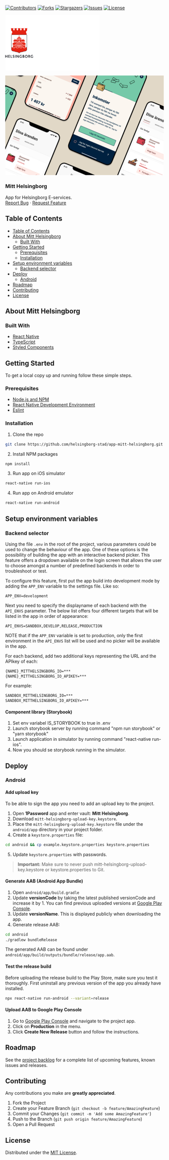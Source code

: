 <!-- SHIELDS -->

[![Contributors][contributors-shield]][contributors-url]
[![Forks][forks-shield]][forks-url]
[![Stargazers][stars-shield]][stars-url]
[![Issues][issues-shield]][issues-url]
[![License][license-shield]][license-url]

<p>
  <a href="https://github.com/helsingborg-stad/app-mitt-helsingborg">
    <img src="hbg-github-logo-combo.png" alt="Logo" width="300">
  </a>
</p>

[![Mitt Helsingborg banner][product-screenshot]](https://example.com)

<h3>Mitt Helsingborg</h3>

<p>
   App for Helsingborg E-services.
  <br />
  <a href="https://github.com/helsingborg-stad/app-mitt-helsingborg/issues">Report Bug</a>
  ·
  <a href="https://github.com/helsingborg-stad/app-mitt-helsingborg/issues">Request Feature</a>
</p>

## Table of Contents

- [Table of Contents](#table-of-contents)
- [About Mitt Helsingborg](#about-mitt-helsingborg)
  - [Built With](#built-with)
- [Getting Started](#getting-started)
  - [Prerequisites](#prerequisites)
  - [Installation](#installation)
- [Setup environment variables](#setup-environment-variables)
  - [Backend selector](#backend-selector)
- [Deploy](#deploy)
  - [Android](#android)
- [Roadmap](#roadmap)
- [Contributing](#contributing)
- [License](#license)

## About Mitt Helsingborg

### Built With

- [React Native](https://reactnative.dev/)
- [TypeScript](https://www.typescriptlang.org/)
- [Styled Components](https://styled-components.com/)

## Getting Started

To get a local copy up and running follow these simple steps.

### Prerequisites

- [Node.js and NPM](https://nodejs.org/en/download/package-manager/)
- [React Native Development Environment](https://reactnative.dev/docs/environment-setup/)
- [Eslint](https://helsingborg-stad.github.io/dev-guide/docs/development/linters/eslint.html)

### Installation

1. Clone the repo

```sh
git clone https://github.com/helsingborg-stad/app-mitt-helsingborg.git
```

2. Install NPM packages

```sh
npm install
```

3. Run app on iOS simulator

```sh
react-native run-ios
```

4. Run app on Android emulator

```sh
react-native run-android
```

## Setup environment variables

### Backend selector

Using the file `.env` in the root of the project, various parameters could be used to
change the behaviour of the app. One of these options is the possibility of building the
app with an interactive backend picker. This feature offers a dropdown available on the
login screen that allows the user to choose amongst a number of predefined backends in
order to troubleshoot or test.

To configure this feature, first put the app build into development mode by adding
the `APP_ENV` variable to the settings file. Like so:

```
APP_ENV=development
```

Next you need to specify the displayname of each backend with the `API_ENVS` parameter.
The below list offers four different targets that will be listed in the app in order of
appearance:

```
API_ENVS=SANDBOX,DEVELOP,RELEASE,PRODUCTION
```

NOTE that if the `APP_ENV` variable is set to production, only the first environment in
the `API_ENVS` list will be used and no picker will be available in the app.

For each backend, add two additional keys representing the URL and the APIkey of each:

```
{NAME}_MITTHELSINGBORG_IO=***
{NAME}_MITTHELSINGBORG_IO_APIKEY=***
```

For example:

```
SANDBOX_MITTHELSINGBORG_IO=***
SANDBOX_MITTHELSINGBORG_IO_APIKEY=***
```

#### Component library (Storybook)

1. Set env variabel IS_STORYBOOK to true in .env
2. Launch storybook server by running command "npm run storybook" or "yarn storybook"
3. Launch application in simulator by running command "react-native run-ios".
4. Now you should se storybook running in the simulator.

## Deploy

### Android

#### Add upload key

To be able to sign the app you need to add an upload key to the project.

1. Open **1Password** app and enter vault: **Mitt Helsingborg**.
2. Download `mitt-helsingborg-upload-key.keystore`.
3. Place the `mitt-helsingborg-upload-key.keystore` file under the `android/app` directory in your project folder.
4. Create a `keystore.properties` file:

```sh
cd android && cp example.keystore.properties keystore.properties
```

5. Update `keystore.properties` with passwords.

> **Important:** Make sure to never push mitt-helsingborg-upload-key.keystore or keystore.properties to Git.

#### Generate AAB (Android App Bundle)

1. Open `android/app/build.gradle`
2. Update **versionCode** by taking the latest published versionCode and increase it by 1. You can find previous uploaded versions at [Google Play Console](https://play.google.com/console).
3. Update **versionName**. This is displayed publicly when downloading the app.
4. Generate release AAB:

```sh
cd android
./gradlew bundleRelease
```

The generated AAB can be found under `android/app/build/outputs/bundle/release/app.aab`.

#### Test the release build

Before uploading the release build to the Play Store, make sure you test it thoroughly. First uninstall any previous version of the app you already have installed.

```sh
npx react-native run-android --variant=release
```

#### Upload AAB to Google Play Console

1. Go to [Google Play Console](https://play.google.com/console) and navigate to the project app.
2. Click on **Production** in the menu.
3. Click **Create New Release** button and follow the instructions.

## Roadmap

See the [project backlog](https://sharing.clickup.com/b/h/6-61205386-2/41a54423aaa97af) for a complete list of upcoming features, known issues and releases.

## Contributing

Any contributions you make are **greatly appreciated**.

1. Fork the Project
2. Create your Feature Branch (`git checkout -b feature/AmazingFeature`)
3. Commit your Changes (`git commit -m 'Add some AmazingFeature'`)
4. Push to the Branch (`git push origin feature/AmazingFeature`)
5. Open a Pull Request

## License

Distributed under the [MIT License][license-url].

<!-- MARKDOWN LINKS & IMAGES -->
<!-- https://www.markdownguide.org/basic-syntax/#reference-style-links -->

[contributors-shield]: https://img.shields.io/github/contributors/helsingborg-stad/app-mitt-helsingborg.svg?style=flat-square
[contributors-url]: https://github.com/helsingborg-stad/app-mitt-helsingborg/graphs/contributors
[forks-shield]: https://img.shields.io/github/forks/helsingborg-stad/app-mitt-helsingborg.svg?style=flat-square
[forks-url]: https://github.com/helsingborg-stad/app-mitt-helsingborg/network/members
[stars-shield]: https://img.shields.io/github/stars/helsingborg-stad/app-mitt-helsingborg.svg?style=flat-square
[stars-url]: https://github.com/helsingborg-stad/app-mitt-helsingborg/stargazers
[issues-shield]: https://img.shields.io/github/issues/helsingborg-stad/app-mitt-helsingborg.svg?style=flat-square
[issues-url]: https://github.com/helsingborg-stad/app-mitt-helsingborg/issues
[license-shield]: https://img.shields.io/github/license/helsingborg-stad/app-mitt-helsingborg.svg?style=flat-square
[license-url]: https://raw.githubusercontent.com/helsingborg-stad/app-mitt-helsingborg/master/LICENSE
[product-screenshot]: hbg-github-banner.jpg
